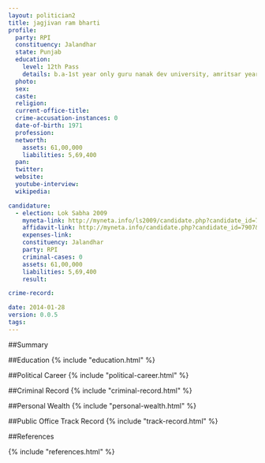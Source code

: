 ```yaml
---
layout: politician2
title: jagjivan ram bharti
profile: 
  party: RPI
  constituency: Jalandhar
  state: Punjab
  education: 
    level: 12th Pass
    details: b.a-1st year only guru nanak dev university, amritsar year in 1992
  photo: 
  sex: 
  caste: 
  religion: 
  current-office-title: 
  crime-accusation-instances: 0
  date-of-birth: 1971
  profession: 
  networth: 
    assets: 61,00,000
    liabilities: 5,69,400
  pan: 
  twitter: 
  website: 
  youtube-interview: 
  wikipedia: 

candidature: 
  - election: Lok Sabha 2009
    myneta-link: http://myneta.info/ls2009/candidate.php?candidate_id=7907
    affidavit-link: http://myneta.info/candidate.php?candidate_id=7907&scan=original
    expenses-link: 
    constituency: Jalandhar 
    party: RPI
    criminal-cases: 0
    assets: 61,00,000
    liabilities: 5,69,400
    result:  

crime-record: 

date: 2014-01-28
version: 0.0.5
tags: 
---
```

##Summary


##Education
{% include "education.html" %}


##Political Career
{% include "political-career.html" %}


##Criminal Record
{% include "criminal-record.html" %}


##Personal Wealth
{% include "personal-wealth.html" %}


##Public Office Track Record
{% include "track-record.html" %}


##References


{% include "references.html" %}
